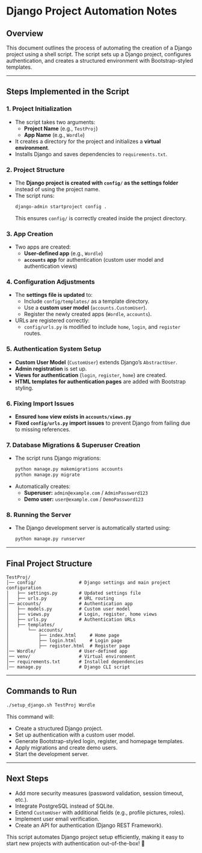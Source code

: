 # Django Project Automation Notes

## **Overview**
This document outlines the process of automating the creation of a Django project using a shell script. The script sets up a Django project, configures authentication, and creates a structured environment with Bootstrap-styled templates.

---

## **Steps Implemented in the Script**
### **1. Project Initialization**
- The script takes two arguments:
  - **Project Name** (e.g., `TestProj`)
  - **App Name** (e.g., `Wordle`)
- It creates a directory for the project and initializes a **virtual environment**.
- Installs Django and saves dependencies to `requirements.txt`.

### **2. Project Structure**
- The **Django project is created with `config/` as the settings folder** instead of using the project name.
- The script runs:
  ```bash
  django-admin startproject config .
  ```
  This ensures `config/` is correctly created inside the project directory.

### **3. App Creation**
- Two apps are created:
  - **User-defined app** (e.g., `Wordle`)
  - **`accounts` app** for authentication (custom user model and authentication views)

### **4. Configuration Adjustments**
- The **settings file is updated** to:
  - Include `config/templates/` as a template directory.
  - Use a **custom user model** (`accounts.CustomUser`).
  - Register the newly created apps (`Wordle`, `accounts`).
- URLs are registered correctly:
  - `config/urls.py` is modified to include `home`, `login`, and `register` routes.

### **5. Authentication System Setup**
- **Custom User Model** (`CustomUser`) extends Django’s `AbstractUser`.
- **Admin registration** is set up.
- **Views for authentication** (`login`, `register`, `home`) are created.
- **HTML templates for authentication pages** are added with Bootstrap styling.

### **6. Fixing Import Issues**
- **Ensured `home` view exists in `accounts/views.py`**
- **Fixed `config/urls.py` import issues** to prevent Django from failing due to missing references.

### **7. Database Migrations & Superuser Creation**
- The script runs Django migrations:
  ```bash
  python manage.py makemigrations accounts
  python manage.py migrate
  ```
- Automatically creates:
  - **Superuser:** `admin@example.com` / `AdminPassword123`
  - **Demo user:** `user@example.com` / `DemoPassword123`

### **8. Running the Server**
- The Django development server is automatically started using:
  ```bash
  python manage.py runserver
  ```

---

## **Final Project Structure**
```
TestProj/
│── config/                # Django settings and main project configuration
│   ├── settings.py        # Updated settings file
│   ├── urls.py            # URL routing
│── accounts/              # Authentication app
│   ├── models.py          # Custom user model
│   ├── views.py           # Login, register, home views
│   ├── urls.py            # Authentication URLs
│   ├── templates/
│       └── accounts/
│           ├── index.html     # Home page
│           ├── login.html     # Login page
│           ├── register.html  # Register page
│── Wordle/                # User-defined app
│── venv/                  # Virtual environment
│── requirements.txt       # Installed dependencies
│── manage.py              # Django CLI script
```

---

## **Commands to Run**
```bash
./setup_django.sh TestProj Wordle
```

This command will:
- Create a structured Django project.
- Set up authentication with a custom user model.
- Generate Bootstrap-styled login, register, and homepage templates.
- Apply migrations and create demo users.
- Start the development server.

---

## **Next Steps**
- Add more security measures (password validation, session timeout, etc.).
- Integrate PostgreSQL instead of SQLite.
- Extend `CustomUser` with additional fields (e.g., profile pictures, roles).
- Implement user email verification.
- Create an API for authentication (Django REST Framework).

This script automates Django project setup efficiently, making it easy to start new projects with authentication out-of-the-box! 🚀

